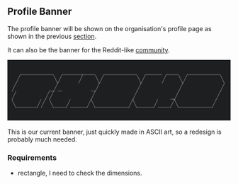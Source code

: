 ## Profile Banner
The profile banner will be shown on the organisation's profile page as shown in the previous [section](/01-logo.md). 

It can also be the banner for the Reddit-like [community](https://satellite.earth/n/BitcoinTxoko/npub1tx0k0a7lw62vvqax6p3ku90tccgdka7ul4radews2wrdsg0m865szf9fw6). 

![current banner](https://github.com/bitcointxoko/logos/blob/main/txoko-babyface-leet.jpeg)  

This is our current banner, just quickly made in ASCII art, so a redesign is probably much needed. 

### Requirements
- rectangle, I need to check the dimensions. 
